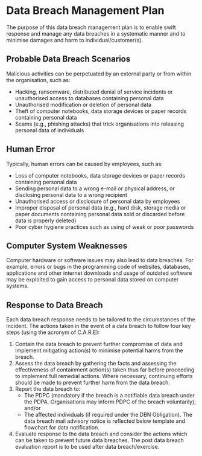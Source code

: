 # Data Breach Management Plan
The purpose of this data breach management plan is to enable swift response and manage any data breaches in a systematic manner and to minimise damages and harm to individual/customer(s). 

## Probable Data Breach Scenarios
Malicious activities can be perpetuated by an external party or from within the organisation, such as:
* Hacking, ransomware, distributed denial of service incidents or unauthorised access to databases containing personal data
* Unauthorised modification or deletion of personal data
* Theft of computer notebooks, data storage devices or paper records containing personal data
* Scams (e.g., phishing attacks) that trick organisations into releasing personal data of individuals

## Human Error
Typically, human errors can be caused by employees, such as:
* Loss of computer notebooks, data storage devices or paper records containing personal data
* Sending personal data to a wrong e-mail or physical address, or disclosing personal data to a wrong recipient
* Unauthorised access or disclosure of personal data by employees
* Improper disposal of personal data (e.g., hard disk, storage media or paper documents containing personal data sold or discarded before data is properly deleted)
* Poor cyber hygiene practices such as using of weak or poor passwords

## Computer System Weaknesses
Computer hardware or software issues may also lead to data breaches. For example, errors or bugs in the programming code of websites, databases, applications and other internet downloads and usage of outdated software may be exploited to gain access to personal data stored on computer systems.

## Response to Data Breach
Each data breach response needs to be tailored to the circumstances of the incident. The actions taken in the event of a data breach to follow four key steps (using the acronym of C.A.R.E):
1. Contain the data breach to prevent further compromise of data and implement mitigating action(s) to minimise potential harms from the breach.
2. Assess the data breach by gathering the facts and assessing the effectiveness of containment action(s) taken thus far before proceeding to implement full remedial actions. Where necessary, continuing efforts should be made to prevent further harm from the data breach.
3. Report the data breach to:
    * The PDPC (mandatory if the breach is a notifiable data breach under the PDPA. Organisations may inform PDPC of the breach voluntarily); and/or
    * The affected individuals (if required under the DBN Obligation). The data breach mail advisory notice is reflected below template and flowchart for data notification.
4. Evaluate response to the data breach and consider the actions which can be taken to prevent future data breaches. The post data breach evaluation report is to be used after data breach/exercise.